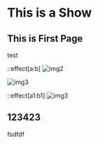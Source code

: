 # This is a Show


## This is First Page

test

::effect[a:b]
![img2](../xxx.png "123")


![img3](../xxx.png "123")

::effect[a1:b1]
![img3](../xxx.png "123")
## 123423
fsdfdf